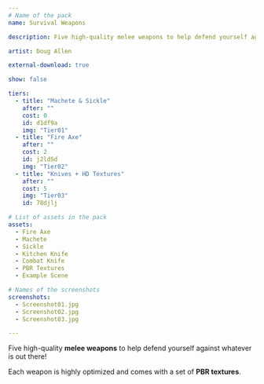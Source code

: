 ```yaml
---
# Name of the pack
name: Survival Weapons

description: Five high-quality melee weapons to help defend yourself against whatever is out there!

artist: Doug Allen

external-download: true

show: false

tiers:
  - title: "Machete & Sickle"
    after: ""
    cost: 0
    id: d1df9a
    img: "Tier01"
  - title: "Fire Axe"
    after: ""
    cost: 2
    id: j2ld5d
    img: "Tier02"
  - title: "Knives + HD Textures"
    after: ""
    cost: 5
    img: "Tier03"
    id: 78djlj

# List of assets in the pack
assets:
  - Fire Axe
  - Machete
  - Sickle
  - Kitchen Knife
  - Combat Knife
  - PBR Textures
  - Example Scene

# Names of the screenshots
screenshots:
  - Screenshot01.jpg
  - Screenshot02.jpg
  - Screenshot03.jpg

---
```


Five high-quality **melee weapons** to help defend yourself against whatever is out there!

Each weapon is highly optimized and comes with a set of **PBR textures**.